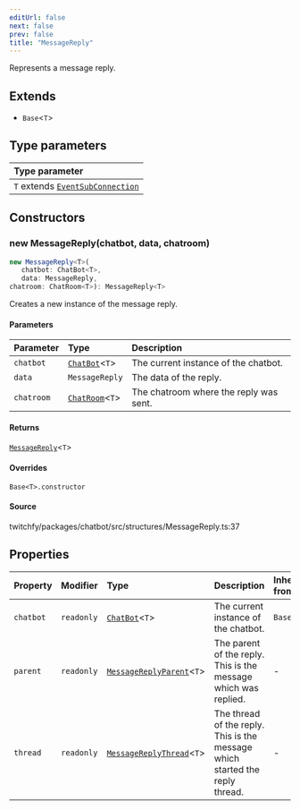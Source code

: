 ```yaml
---
editUrl: false
next: false
prev: false
title: "MessageReply"
---
```


Represents a message reply.

## Extends

- `Base`\<`T`\>

## Type parameters

| Type parameter |
| :------ |
| `T` extends [`EventSubConnection`](/api/chatbot/enumerations/eventsubconnection/) |

## Constructors

### new MessageReply(chatbot, data, chatroom)

```ts
new MessageReply<T>(
   chatbot: ChatBot<T>, 
   data: MessageReply, 
chatroom: ChatRoom<T>): MessageReply<T>
```

Creates a new instance of the message reply.

#### Parameters

| Parameter | Type | Description |
| :------ | :------ | :------ |
| `chatbot` | [`ChatBot`](/api/chatbot/classes/chatbot/)\<`T`\> | The current instance of the chatbot. |
| `data` | `MessageReply` | The data of the reply. |
| `chatroom` | [`ChatRoom`](/api/chatbot/classes/chatroom/)\<`T`\> | The chatroom where the reply was sent. |

#### Returns

[`MessageReply`](/api/chatbot/classes/messagereply/)\<`T`\>

#### Overrides

`Base<T>.constructor`

#### Source

twitchfy/packages/chatbot/src/structures/MessageReply.ts:37

## Properties

| Property | Modifier | Type | Description | Inherited from |
| :------ | :------ | :------ | :------ | :------ |
| `chatbot` | `readonly` | [`ChatBot`](/api/chatbot/classes/chatbot/)\<`T`\> | The current instance of the chatbot. | `Base.chatbot` |
| `parent` | `readonly` | [`MessageReplyParent`](/api/chatbot/classes/messagereplyparent/)\<`T`\> | The parent of the reply. This is the message which was replied. | - |
| `thread` | `readonly` | [`MessageReplyThread`](/api/chatbot/classes/messagereplythread/)\<`T`\> | The thread of the reply. This is the message which started the reply thread. | - |
